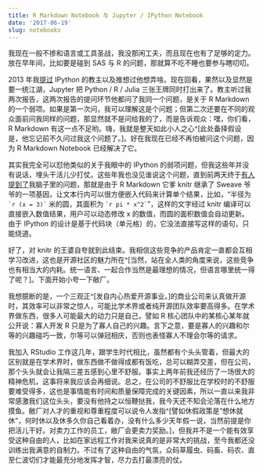 ```yaml
---
title: R Markdown Notebook 与 Jupyter / IPython Notebook
date: '2017-06-19'
slug: notebooks
---
```


我现在一般不掺和语言或工具圣战，我没那闲工夫，而且现在也有了足够的定力。放在早年间，比如要是碰到 SAS 与 R 的问题，那就算不吃不睡也要参与瞎叨叨。

2013 年我[提过](/cn/2013/02/waiting-for-thousand-years/) IPython 的教主以及推想过他想弄啥。现在回看，果然以及显然是要一统江湖，Jupyter 把 Python / R / Julia 三张王牌同时打出来了。教主听过我两次报告，这两次报告的提问环节他都问了我同一个问题，是关于 R Markdown 的一个弱项。如果是第一次问，我可以理解这是个问题；但第二次还要在不同的观众面前问我同样的问题，那显然就不是问给我的了，而是告诉观众：嘿，你们看，R Markdown 有这一点不足哟。嗨，我就是整天如此小人之心^[此处备择假设是，他忘记前不久问过我这个问题了。]。好在我现在已经不再怕被问这个问题，因为 R Markdown Notebook 已经解决了它。

其实我完全可以怼他类似的关于我眼中的 IPython 的弱项问题，但我这些年并没有说话，埋头干活儿少打仗。这些年我也没见谁说这个问题，直到前两天终于[有人提到了](http://minimaxir.com/2017/06/r-notebooks/)我脑子里的问题，那就是由于 R Markdown 它爹 knitr 继承了 Sweave 爷爷的一项基因，让文本行内可以很方便嵌入代码来计算单个结果，比如，“半径为 `` `r (x = 3)` `` 米的圆，其面积为 `` `r pi * x^2` ``”，这样的文字经过 knitr 编译可以直接嵌入数值结果，用户可以动态修改 x 的数值，而圆的面积数值会自动更新。由于 IPython 的设计是基于代码块（单元格）的，它没法直接写这样的语句，只能绕道。

好了，对 knitr 的王婆自夸就到此结束。我相信这些竞争的产品肯定一直都会互相学习改进，这也是开源社区的魅力所在^[当然，站在全人类的角度来说，这些竞争也有相当大的内耗。统一语言、一起合作当然是最理想的情况，但语言哪里统一得了呢？]。下面开始小夸一下敝厂。

我想臆断的是，一个三观正^[发自内心热爱开源事业。]的商业公司来认真做开源时，其效率可以非常之惊人，可能比学术界或者纯开源团队效率要高得多。在学术界做东西，很多人可能最大的动力只是自己，譬如 R 核心团队中的某核心某年就公开说：寡人开发 R 只是为了寡人自己的兴趣。言下之意，要是寡人的兴趣和尔等的兴趣碰巧一致，尔等可以弹冠相庆，否则也表怪寡人不理会尔等的请求。

我加入 RStudio 工作这几年，跟学生时代相比，虽然都有个头头管着，但最大的区别就是在学术界时，做东西做不做得成都有饭吃，总可以糊弄交差，但在公司，那个头头就会让我隔三差五感到心里不舒服。事实上两年前我还经历了一场很大的精神危机，这事将来我应该会再细说。总之，在公司的不舒服比在学校时的不舒服要难受得多，这也是事情能有时间和质量保障完成的关键因素，所以一直以来我非常感激我们这位头头，要没有他持之以恒鞭挞我，我今天还不知会沦落在什么地方摸鱼。敝厂对人才的重视和尊重程度可以说令人发指^[譬如休假政策是“想休就休”，何时休以及休多久你自己看着办，没有什么多少天年假一说，当然前提是你把活儿干好。对卖力工作的员工，敝厂会更卖力奖励。]，但我并不是一个能有效享受这种自由的人，比如在家远程工作对我来说真的是非常大的挑战，至今我都还没训练出我满意的自制力。不过有了这种自由的气氛，众码草履虫、码畜、码农、直至仁波切们才能最充分地发挥才智，尽力去打最漂亮的仗。
